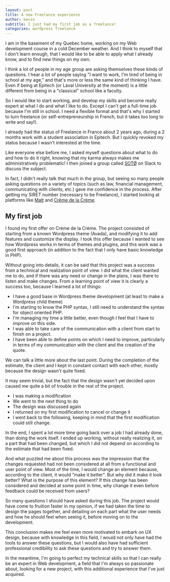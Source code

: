 ```yaml
---
layout: post
title: A new Freelance experience
author: kevin
subtitle: I just had my first job as a freelance!
categories: wordpress freelance
---
```


I am in the basement of my Quebec home, working on my Web development course in a cold December weather. And I think to myself that I don't learn enough, that I would like to be able to apply what I already know, and to find new things on my own.

I think a lot of people in my age group are asking themselves these kinds of questions. I hear a lot of people saying "I want to work, I'm tired of being in school at my age," and that's more or less the same kind of thinking I have. Even if being at Epitech (or Laval University at the moment) is a little different from being in a "classical" school like a faculty.

<!--break-->

So I would like to start working, and develop my skills and become really expert at what I do and what I like to do. Except I can't get a full-time job because I'm still in school. I need a flexible format and that's why I started to turn freelance (or self-entrepreneurship in French, but it takes too long to write and say!).

I already had the status of Freelance in France about 2 years ago, during a 2 months work with a student association in Epitech. But I quickly revoked my status because I wasn't interested at the time.

Like everyone else before me, I asked myself questions about what to do and how to do it right, knowing that my karma always makes me administratively problematic! I then joined a group called [SOTØ](https://www.soto.works/) on Slack to discuss the subject.

In fact, I didn't really talk that much in the group, but seeing so many people asking questions on a variety of topics (such as law, financial management, communicating with clients, etc.) gave me confidence in the process. After getting my SIRET number (necessary to be Freelance), I started looking at platforms like [Malt](https://www.malt.fr/) and [Crème de la Crème](https://cremedelacreme.io/).

## My first job

I found my first offer on Crème de la Crème. The project consisted of starting from a known Wordpress theme (Avada), and modifying it to add features and customize the display. I took this offer because I wanted to see how Wordpress works in terms of themes and plugins, and this work was a good first approach (in addition to the fact that I only have basic knowledge in PHP).

Without going into details, it can be said that this project was a success from a technical and realization point of view. I did what the client wanted me to do, and if there was any need or change in the plans, I was there to listen and make changes. From a learning point of view it is clearly a success too, because I learned a lot of things:

* I have a good base in Wordpress theme development (at least to make a Wordpress child theme)
* I'm starting to know the PHP syntax, I still need to understand the syntax for object oriented PHP.
* I'm managing my time a little better, even though I feel that I have to improve on this side.
* I was able to take care of the communication with a client from start to finish on a project.
* I have been able to define points on which I need to improve, particularly in terms of my communication with the client and the creation of the quote.

We can talk a little more about the last point. During the completion of the estimate, the client and I kept in constant contact with each other, mostly because the design wasn't quite fixed.

It may seem trivial, but the fact that the design wasn't yet decided upon caused me quite a bit of trouble in the rest of the project.

* I was making a modification
* We went to the next thing to do
* The design was discussed again
* I returned on my first modification to cancel or change it
* I went back to the following, keeping in mind that the first modification could still change.

In the end, I spent a lot more time going back over a job I had already done, than doing the work itself. I ended up working, without really realizing it, on a part that had been changed, but which I did not depend on according to the estimate that had been fixed.

And what puzzled me about this process was the impression that the changes requested had not been considered at all from a functional and user point of view. Most of the time, I would change an element because, according to the client, it would "make it better". But why did it make it look better? What is the purpose of this element? If this change has been considered and decided at some point in time, why change it even before feedback could be received from users?

So many questions I should have asked during this job. The project would have come to fruition faster in my opinion, if we had taken the time to design the pages together, and detailing on each part what the user needs and how he should feel when seeing it, before moving on to the development.

This conclusion makes me feel even more motivated to embark on UX design, because with knowledge in this field, I would not only have had the tools to answer these questions, but I would also have had sufficient professional credibility to ask these questions and try to answer them.

In the meantime, I'm going to perfect my technical skills so that I can really be an expert in Web development, a field that I'm always so passionate about, looking for a new project, with this additional experience that I've just acquired.
